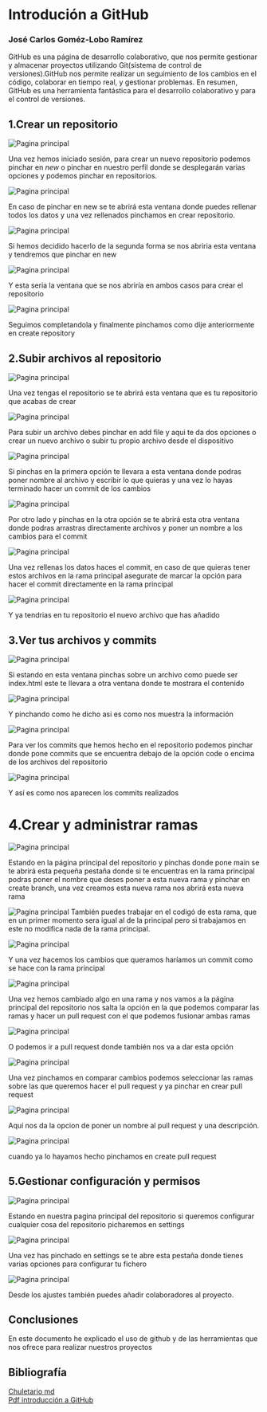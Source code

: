# Introdución a GitHub
### José Carlos Goméz-Lobo Ramírez


GitHub es una página de desarrollo colaborativo, que nos permite gestionar y almacenar proyectos utilizando Git(sistema de control de versiones).GitHub nos permite realizar un seguimiento de los cambios en el código, colaborar en tiempo real, y gestionar problemas. En resumen, GitHub es una herramienta fantástica para el desarrollo colaborativo y para el control de versiones.


## 1.Crear un repositorio
![Pagina principal](https://raw.githubusercontent.com/JosecarlosGlr/Practica-GitHub-MarkDown/refs/heads/main/1.png)

Una vez hemos iniciado sesión, para crear un nuevo repositorio podemos pinchar en _new_ o pinchar en nuestro perfil donde se desplegarán varias opciones y podemos pinchar en repositorios.

![Pagina principal](https://raw.githubusercontent.com/JosecarlosGlr/Practica-GitHub-MarkDown/refs/heads/main/21.png)

En caso de pinchar en new se te abrirá esta ventana donde puedes rellenar todos los datos y una vez rellenados pinchamos en crear repositorio.

![Pagina principal](https://raw.githubusercontent.com/JosecarlosGlr/Practica-GitHub-MarkDown/refs/heads/main/2Y5.png)

Si hemos decidido hacerlo de la segunda forma se nos abriria esta ventana y tendremos que pinchar en new

![Pagina principal](https://raw.githubusercontent.com/JosecarlosGlr/Practica-GitHub-MarkDown/refs/heads/main/3.png)

Y esta seria la ventana que se nos abriría en ambos casos para crear el repositorio

![Pagina principal](https://raw.githubusercontent.com/JosecarlosGlr/Practica-GitHub-MarkDown/refs/heads/main/4.png)

Seguimos completandola y finalmente pinchamos como dije anteriormente en create repository

## 2.Subir archivos al repositorio

![Pagina principal](https://raw.githubusercontent.com/JosecarlosGlr/Practica-GitHub-MarkDown/refs/heads/main/6.png)

Una vez tengas el repositorio se te abrirá esta ventana que es tu repositorio que acabas de crear

![Pagina principal](https://raw.githubusercontent.com/JosecarlosGlr/Practica-GitHub-MarkDown/refs/heads/main/7.png)

Para subir un archivo debes pinchar en add file y aqui te da dos opciones o crear un nuevo archivo o subir tu propio archivo desde el dispositivo

![Pagina principal](https://raw.githubusercontent.com/JosecarlosGlr/Practica-GitHub-MarkDown/refs/heads/main/23.png)

Si pinchas en la primera opción te llevara a esta ventana donde podras poner nombre al archivo y escribir lo que quieras y una vez lo hayas terminado hacer un commit de los cambios

![Pagina principal](https://raw.githubusercontent.com/JosecarlosGlr/Practica-GitHub-MarkDown/refs/heads/main/22.png)

Por otro lado y pinchas en la otra opción se te abrirá esta otra ventana donde podras arrastras directamente archivos y poner un nombre a los cambios para el commit

![Pagina principal](https://raw.githubusercontent.com/JosecarlosGlr/Practica-GitHub-MarkDown/refs/heads/main/9.png)

Una vez rellenas los datos haces el commit, en caso de que quieras tener estos archivos en la rama principal asegurate de marcar la opción para hacer el commit directamente en la rama principal

![Pagina principal](https://raw.githubusercontent.com/JosecarlosGlr/Practica-GitHub-MarkDown/refs/heads/main/10Y12Y18.png)

Y ya tendrias en tu repositorio el nuevo archivo que has añadido

## 3.Ver tus archivos y commits

![Pagina principal](https://raw.githubusercontent.com/JosecarlosGlr/Practica-GitHub-MarkDown/refs/heads/main/10Y12Y18.png)

Si estando en esta ventana pinchas sobre un archivo como puede ser index.html este te llevara a otra ventana donde te mostrara el contenido

![Pagina principal](https://raw.githubusercontent.com/JosecarlosGlr/Practica-GitHub-MarkDown/refs/heads/main/11.png)

Y pinchando como he dicho asi es como nos muestra la información

![Pagina principal](https://raw.githubusercontent.com/JosecarlosGlr/Practica-GitHub-MarkDown/refs/heads/main/10Y12Y18.png)

Para ver los commits que hemos hecho en el repositorio podemos pinchar donde pone commits que se encuentra debajo de la opción code o encima de los archivos del repositorio

![Pagina principal](https://raw.githubusercontent.com/JosecarlosGlr/Practica-GitHub-MarkDown/refs/heads/main/13.png)

Y así es como nos aparecen los commits realizados

# 4.Crear y administrar ramas

![Pagina principal](https://raw.githubusercontent.com/JosecarlosGlr/Practica-GitHub-MarkDown/refs/heads/main/14.png)

Estando en la página principal del repositorio y pinchas donde pone main se te abrirá esta pequeña pestaña donde si te encuentras en la rama principal podras poner el nombre que deses poner a esta nueva rama y pinchar en create branch, una vez creamos esta nueva rama nos abrirá esta nueva rama

![Pagina principal](https://raw.githubusercontent.com/JosecarlosGlr/Practica-GitHub-MarkDown/refs/heads/main/24.png)
También puedes trabajar en el codigó de esta rama, que en un primer momento sera igual al de la principal pero si trabajamos en este no modifica nada de la rama principal.

![Pagina principal](https://raw.githubusercontent.com/JosecarlosGlr/Practica-GitHub-MarkDown/refs/heads/main/26.png)

Y una vez hacemos los cambios que queramos haríamos un commit como se hace con la rama principal

![Pagina principal](https://raw.githubusercontent.com/JosecarlosGlr/Practica-GitHub-MarkDown/refs/heads/main/27.png)

Una vez hemos cambiado algo en una rama y nos vamos a la página principal del repositorio nos salta la opción en la que podemos comparar las ramas y hacer un pull request con el que podemos fusionar ambas ramas

![Pagina principal](https://raw.githubusercontent.com/JosecarlosGlr/Practica-GitHub-MarkDown/refs/heads/main/28.png)

O podemos ir a pull request donde también nos va a dar esta opción

![Pagina principal](https://raw.githubusercontent.com/JosecarlosGlr/Practica-GitHub-MarkDown/refs/heads/main/15.png)

Una vez pinchamos en comparar cambios podemos seleccionar las ramas sobre las que queremos hacer el pull request y ya pinchar en crear pull request

![Pagina principal](https://raw.githubusercontent.com/JosecarlosGlr/Practica-GitHub-MarkDown/refs/heads/main/16.png)

Aquí nos da la opcion de poner un nombre al pull request y una descripción.

![Pagina principal](https://raw.githubusercontent.com/JosecarlosGlr/Practica-GitHub-MarkDown/refs/heads/main/17.png)

cuando ya lo hayamos hecho pinchamos en create pull request

## 5.Gestionar configuración y permisos

![Pagina principal](https://raw.githubusercontent.com/JosecarlosGlr/Practica-GitHub-MarkDown/refs/heads/main/10Y12Y18.png)

Estando en nuestra pagina principal del repositorio si queremos configurar cualquier cosa del repositorio picharemos en settings

![Pagina principal](https://raw.githubusercontent.com/JosecarlosGlr/Practica-GitHub-MarkDown/refs/heads/main/19.png)

Una vez has pinchado en settings se te abre esta pestaña donde tienes varias opciones para configurar tu fichero

![Pagina principal](https://raw.githubusercontent.com/JosecarlosGlr/Practica-GitHub-MarkDown/refs/heads/main/20.png)

Desde los ajustes también puedes añadir colaboradores al proyecto.

## Conclusiones

En este documento he explicado el uso de github y de las herramientas que nos ofrece para realizar nuestros proyectos

## Bibliografía

[Chuletario md](https://markdownlivepreview.com/?authuser=0)  
[Pdf introducción a GitHub](https://github.com/JosecarlosGlr/Practica-GitHub-MarkDown/blob/main/GitHub_%20Introducci%C3%B3n.pdf)  
